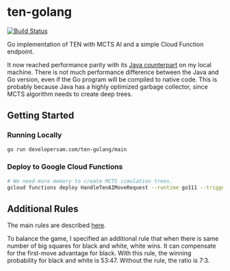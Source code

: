 # ten-golang

[![Build Status](https://github.com/SamChou19815/ten-golang/workflows/CI/badge.svg)](https://github.com/SamChou19815/ten-golang)

Go implementation of TEN with MCTS AI and a simple Cloud Function endpoint.

It now reached performance parity with its [Java counterpart](https://github.com/SamChou19815/ten-java)
on my local machine. There is not much performance difference between the Java and Go version, even
if the Go program will be compiled to native code. This is probably because Java has a highly
optimized garbage collector, since MCTS algorithm needs to create deep trees.

## Getting Started

### Running Locally

```bash
go run developersam.com/ten-golang/main
```

### Deploy to Google Cloud Functions

```bash
# We need more memory to create MCTS simulation trees.
gcloud functions deploy HandleTenAIMoveRequest --runtime go111 --trigger-http --memory=2048MB
```

## Additional Rules

The main rules are described [here](https://mathwithbaddrawings.com/2013/06/16/ultimate-tic-tac-toe).

To balance the game, I specified an additional rule that when there is same number of big squares
for black and white, white wins. It can compensate for the first-move advantage for black. With this
rule, the winning probability for black and white is 53:47. Without the rule, the ratio is 7:3.
